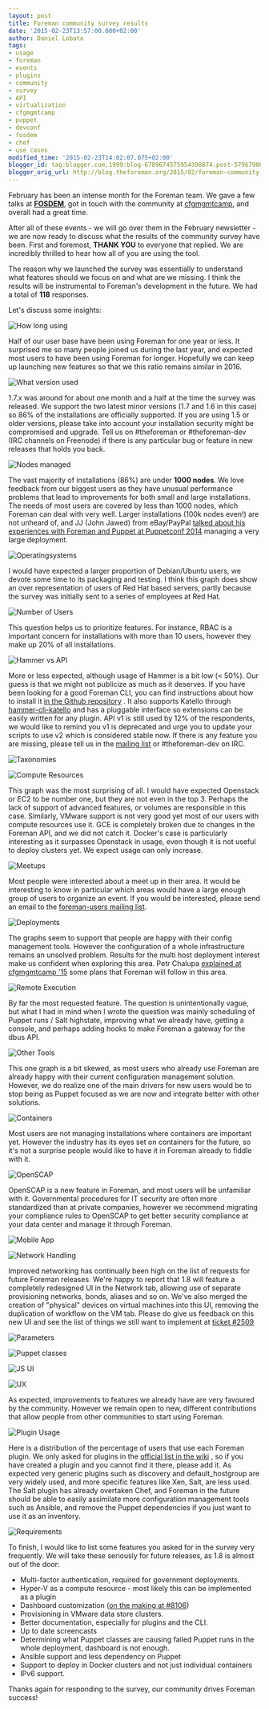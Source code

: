 ```yaml
---
layout: post
title: Foreman community survey results
date: '2015-02-23T13:57:00.000+02:00'
author: Daniel Lobato
tags:
- usage
- foreman
- events
- plugins
- community
- survey
- API
- virtualization
- cfgmgmtcamp
- puppet
- devconf
- fosdem
- chef
- use cases
modified_time: '2015-02-23T14:02:07.075+02:00'
blogger_id: tag:blogger.com,1999:blog-6789674575954398874.post-5796790676124730022
blogger_orig_url: http://blog.theforeman.org/2015/02/foreman-community-survey-results.html
---
```


February has been an intense month for the Foreman team. We gave a few
talks at
[**FOSDEM**](https://speakerdeck.com/elobato/foreman-from-git-init-to-official-plugin),
got in touch with the community at
[cfgmgmtcamp](https://speakerdeck.com/elobato/provision-and-manage-docker-containers-with-foreman-1),
and overall had a great time.

After all of these events - we will go over them in the February
newsletter - we are now ready to discuss what the results of the
community survey have been. First and foremost, **THANK YOU** to
everyone that replied. We are incredibly thrilled to hear how all of you
are using the tool.

<!--more-->

The reason why we launched the survey was essentially to understand what
features should we focus on and what are we missing. I think the results
will be instrumental to Foreman's development in the future. We had a
total of **118** responses.

Let's discuss some insights:

![How long using](/static/images/blog_images/2015-02-23-foreman-community-survey-results/how-long-using.png)

Half of our user base have been using Foreman for one year or less. It
surprised me so many people joined us during the last year, and expected
most users to have been using Foreman for longer. Hopefully we can keep
up launching new features so that we this ratio remains similar in
2016.

![What version used](/static/images/blog_images/2015-02-23-foreman-community-survey-results/what-version-used.png)

1.7.x was around for about one month and a half at the time the survey
was released. We support the two latest minor versions (1.7 and 1.6 in
this case) so 86% of the installations are officially supported. If you
are using 1.5 or older versions, please take into account your
installation security might be compromised and upgrade. Tell us on
\#theforeman or \#theforeman-dev (IRC channels on Freenode) if there is
any particular bug or feature in new releases that holds you back.

![Nodes managed](/static/images/blog_images/2015-02-23-foreman-community-survey-results/nodes-managed.png)

The vast majority of installations (86%) are under **1000 nodes**. We
love feedback from our biggest users as they have unusual performance
problems that lead to improvements for both small and large
installations. The needs of most users are covered by less than 1000
nodes, which Foreman can deal with very well. Larger installations (100k
nodes even!) are not unheard of, and JJ (John Jawed) from eBay/PayPal
[talked about his experiences with Foreman and Puppet at Puppetconf
2014](https://www.youtube.com/watch?v=qbSTQfbKp_g) managing a very large
deployment.

![Operatingsystems](/static/images/blog_images/2015-02-23-foreman-community-survey-results/operatingsystems.png)

I would have expected a larger proportion of Debian/Ubuntu users, we
devote some time to its packaging and testing. I think this graph does
show an over representation of users of Red Hat based servers, partly
because the survey was initially sent to a series of employees at Red
Hat.

![Number of Users](/static/images/blog_images/2015-02-23-foreman-community-survey-results/number-users.png)

This question helps us to prioritize features. For instance, RBAC is a
important concern for installations with more than 10 users, however
they make up 20% of all installations.

![Hammer vs API](/static/images/blog_images/2015-02-23-foreman-community-survey-results/hammer-vs-api.png)

More or less expected, although usage of Hammer is a bit low (&lt; 50%).
Our guess is that we might not publicize as much as it deserves. If you
have been looking for a good Foreman CLI, you can find instructions
about how to install it [in the Github
repository](https://github.com/theforeman/hammer-cli-foreman) . It also
supports Katello through
[hammer-cli-katello](https://github.com/theforeman/hammer-cli-katello)
and has a pluggable interface so extensions can be easily written for
any plugin.
API v1 is still used by 12% of the respondents, we would like to remind
you v1 is deprecated and urge you to update your scripts to use v2 which
is considered stable now. If there is any feature you are missing,
please tell us in the [mailing
list](https://groups.google.com/forum/#!forum/foreman-users) or
\#theforeman-dev on IRC.

![Taxonomies](/static/images/blog_images/2015-02-23-foreman-community-survey-results/taxonomies.png)

![Compute Resources](/static/images/blog_images/2015-02-23-foreman-community-survey-results/compute-resources.png)

This graph was the most surprising of all. I would have expected
Openstack or EC2 to be number one, but they are not even in the top 3.
Perhaps the lack of support of advanced features, or volumes are
responsible in this case. Similarly, VMware support is not very good yet
most of our users with compute resources use it. GCE is completely
broken due to changes in the Foreman API, and we did not catch it.
Docker's case is particularly interesting as it surpasses Openstack in
usage, even though it is not useful to deploy clusters yet. We expect
usage can only increase.

![Meetups](/static/images/blog_images/2015-02-23-foreman-community-survey-results/meetups.png)

Most people were interested about a meet up in their area. It would be
interesting to know in particular which areas would have a large enough
group of users to organize an event. If you would be interested, please
send an email to the [foreman-users mailing
list](https://groups.google.com/forum/#!forum/foreman-users).

![Deployments](/static/images/blog_images/2015-02-23-foreman-community-survey-results/deployments.png)

The graphs seem to support that people are happy with their config
management tools. However the configuration of a whole infrastructure
remains an unsolved problem. Results for the multi host deployment
interest make us confident when exploring this area. Petr Chalupa
[explained at cfgmgmtcamp
'15](http://blog.pitr.ch/presentations/2015/cfgmgmtcamp/#1) some plans
that Foreman will follow in this area.

![Remote Execution](/static/images/blog_images/2015-02-23-foreman-community-survey-results/remote-execution.png)

By far the most requested feature. The question is unintentionally
vague, but what I had in mind when I wrote the question was mainly
scheduling of Puppet runs / Salt highstate, improving what we already
have, getting a console, and perhaps adding hooks to make Foreman a
gateway for the dbus API.

![Other Tools](/static/images/blog_images/2015-02-23-foreman-community-survey-results/other-tools.png)

This one graph is a bit skewed, as most users who already use Foreman
are already happy with their current configuration management solution.
However, we do realize one of the main drivers for new users would be to
stop being as Puppet focused as we are now and integrate better with
other solutions.

![Containers](/static/images/blog_images/2015-02-23-foreman-community-survey-results/containers.png)

Most users are not managing installations where containers are important
yet. However the industry has its eyes set on containers for the future,
so it's not a surprise people would like to have it in Foreman already
to fiddle with it.

![OpenSCAP](/static/images/blog_images/2015-02-23-foreman-community-survey-results/openscap.png)

OpenSCAP is a new feature in Foreman, and most users will be unfamiliar
with it. Governmental procedures for IT security are often more
standardized than at private companies, however we recommend migrating
your compliance rules to OpenSCAP to get better security compliance at
your data center and manage it through Foreman.

![Mobile App](/static/images/blog_images/2015-02-23-foreman-community-survey-results/mobile-app.png)

![Network Handling](/static/images/blog_images/2015-02-23-foreman-community-survey-results/network-handling.png)

Improved networking has continually been high on the list of requests
for future Foreman releases. We're happy to report that 1.8 will feature
a completely redesigned UI in the Network tab, allowing use of separate
provisioning networks, bonds, aliases and so on. We've also merged the
creation of "physical" devices on virtual machines into this UI,
removing the duplication of workflow on the VM tab. Please do give us
feedback on this new UI and see the list of things we still want to
implement at [ticket
\#2509](http://projects.theforeman.org/issues/2409)

![Parameters](/static/images/blog_images/2015-02-23-foreman-community-survey-results/parameters.png)

![Puppet classes](/static/images/blog_images/2015-02-23-foreman-community-survey-results/puppet-classes.png)

![JS UI](/static/images/blog_images/2015-02-23-foreman-community-survey-results/js-ui.png)

![UX](/static/images/blog_images/2015-02-23-foreman-community-survey-results/ux.png)

As expected, improvements to features we already have are very favoured
by the community. However we remain open to new, different contributions
that allow people from other communities to start using Foreman.

![Plugin Usage](/static/images/blog_images/2015-02-23-foreman-community-survey-results/plugin-usage.png)

Here is a distribution of the percentage of users that use each Foreman
plugin. We only asked for plugins in the [official list in the
wiki](http://projects.theforeman.org/projects/foreman/wiki/List_of_Plugins)
, so if you have created a plugin and you cannot find it there, please
add it. As expected very generic plugins such as discovery and
default\_hostgroup are very widely used, and more specific features like
Xen, Salt, are less used. The Salt plugin has already overtaken Chef,
and Foreman in the future should be able to easily assimilate more
configuration management tools such as Ansible, and remove the Puppet
dependencies if you just want to use it as an inventory.

![Requirements](/static/images/blog_images/2015-02-23-foreman-community-survey-results/requirements.png)

To finish, I would like to list some features you asked for in the
survey very frequently. We will take these seriously for future
releases, as 1.8 is almost out of the door:

-   Multi-factor authentication, required for government deployments.
-   Hyper-V as a compute resource - most likely this can be implemented
    as a plugin
-   Dashboard customization ([on the making at
    \#8106](https://github.com/theforeman/foreman/pull/2046))
-   Provisioning in VMware data store clusters.
-   Better documentation, especially for plugins and the CLI.
-   Up to date screencasts
-   Determining what Puppet classes are causing failed Puppet runs in
    the whole deployment, dashboard is not enough.
-   Ansible support and less dependency on Puppet
-   Support to deploy in Docker clusters and not just individual
    containers
-   IPv6 support.

Thanks again for responding to the survey, our community drives Foreman
success!
